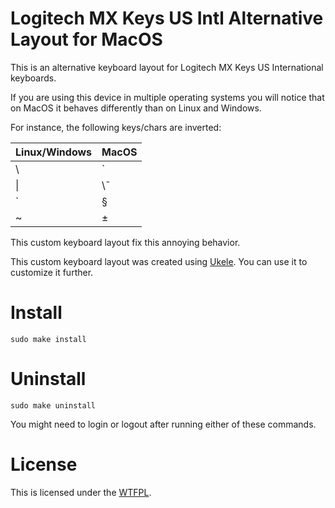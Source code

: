 Logitech MX Keys US Intl Alternative Layout for MacOS
===

This is an alternative keyboard layout for Logitech MX Keys US International keyboards.

If you are using this device in multiple operating systems you will notice that on MacOS it behaves differently than on Linux and Windows.

For instance, the following keys/chars are inverted:

| Linux/Windows | MacOS        |
|---------------|--------------|
| \\           | \`          |
| \|           | \˜          |
| \`           | §          |
| \~           | ±          |

This custom keyboard layout fix this annoying behavior.

This custom keyboard layout was created using [Ukele](https://software.sil.org/ukelele/). You can use it to customize it further.

Install
===
`sudo make install`


Uninstall
===
`sudo make uninstall`

You might need to login or logout after running either of these commands.

License
===

This is licensed under the [WTFPL](http://www.wtfpl.net/about/).
